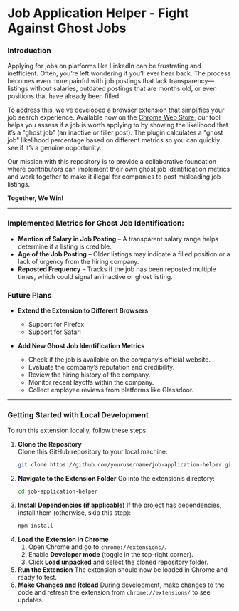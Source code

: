 # Job Application Helper - Fight Against Ghost Jobs

### Introduction

Applying for jobs on platforms like LinkedIn can be frustrating and inefficient. Often, you’re left wondering if you’ll ever hear back. The process becomes even more painful with job postings that lack transparency—listings without salaries, outdated postings that are months old, or even positions that have already been filled.

To address this, we’ve developed a browser extension that simplifies your job search experience. Available now on the [Chrome Web Store](https://chromewebstore.google.com/detail/common-resolve/hemkacfkmhldlhpfndjfibkalfphiibf), our tool helps you assess if a job is worth applying to by showing the likelihood that it’s a "ghost job" (an inactive or filler post). The plugin calculates a "ghost job" likelihood percentage based on different metrics so you can quickly see if it’s a genuine opportunity.

Our mission with this repository is to provide a collaborative foundation where contributors can implement their own ghost job identification metrics and work together to make it illegal for companies to post misleading job listings.

**Together, We Win!**

---

### Implemented Metrics for Ghost Job Identification:

- **Mention of Salary in Job Posting** – A transparent salary range helps determine if a listing is credible.
- **Age of the Job Posting** – Older listings may indicate a filled position or a lack of urgency from the hiring company.
- **Reposted Frequency** – Tracks if the job has been reposted multiple times, which could signal an inactive or ghost listing.

### Future Plans

- **Extend the Extension to Different Browsers**
  - Support for Firefox
  - Support for Safari

- **Add New Ghost Job Identification Metrics**
  - Check if the job is available on the company’s official website.
  - Evaluate the company’s reputation and credibility.
  - Review the hiring history of the company.
  - Monitor recent layoffs within the company.
  - Collect employee reviews from platforms like Glassdoor.

---

### Getting Started with Local Development

To run this extension locally, follow these steps:

1. **Clone the Repository**  
   Clone this GitHub repository to your local machine:
   ```bash
   git clone https://github.com/yourusername/job-application-helper.git
2. **Navigate to the Extension Folder**
   Go into the extension’s directory:
   ```bash
   cd job-application-helper
3. **Install Dependencies (if applicable)**
   If the project has dependencies, install them (otherwise, skip this step):
   ```bash
   npm install
4. **Load the Extension in Chrome**
    1. Open Chrome and go to `chrome://extensions/`.
    2. Enable **Developer mode** (toggle in the top-right corner).
    3. Click **Load unpacked** and select the cloned repository folder.
5. **Run the Extension**
   The extension should now be loaded in Chrome and ready to test.
6. **Make Changes and Reload**
   During development, make changes to the code and refresh the extension from `chrome://extensions/` to see updates.










   
